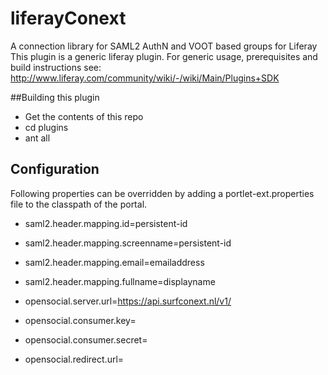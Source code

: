 liferayConext
=============

A connection library for SAML2 AuthN and VOOT based groups for Liferay
This plugin is a generic liferay plugin. For generic usage, prerequisites and build instructions see: http://www.liferay.com/community/wiki/-/wiki/Main/Plugins+SDK

##Building this plugin
* Get the contents of this repo
* cd plugins
* ant all

## Configuration
Following properties can be overridden by adding a portlet-ext.properties file to the classpath of the portal.

* saml2.header.mapping.id=persistent-id
* saml2.header.mapping.screenname=persistent-id
* saml2.header.mapping.email=emailaddress
* saml2.header.mapping.fullname=displayname

* opensocial.server.url=https://api.surfconext.nl/v1/

* opensocial.consumer.key=
* opensocial.consumer.secret=
* opensocial.redirect.url=

